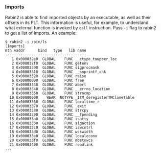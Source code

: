 ### Imports

Rabin2 is able to find imported objects by an executable, as well as their offsets in its PLT. This information is useful, for example, to understand what external function is invoked by `call` instruction. Pass `-i` flag to rabin2 to get a list of imports. An example:

```
$ rabin2 -i /bin/ls
[Imports]
nth vaddr      bind   type   lib name
-------------------------------------
   1 0x000032e0  GLOBAL    FUNC __ctype_toupper_loc
   2 0x000032f0  GLOBAL    FUNC getenv
   3 0x00003300  GLOBAL    FUNC sigprocmask
   4 0x00003310  GLOBAL    FUNC __snprintf_chk
   5 0x00003320  GLOBAL    FUNC raise
   6 0x00000000  GLOBAL    FUNC free
   7 0x00003330  GLOBAL    FUNC abort
   8 0x00003340  GLOBAL    FUNC __errno_location
   9 0x00003350  GLOBAL    FUNC strncmp
  10 0x00000000    WEAK  NOTYPE _ITM_deregisterTMCloneTable
  11 0x00003360  GLOBAL    FUNC localtime_r
  12 0x00003370  GLOBAL    FUNC _exit
  13 0x00003380  GLOBAL    FUNC strcpy
  14 0x00003390  GLOBAL    FUNC __fpending
  15 0x000033a0  GLOBAL    FUNC isatty
  16 0x000033b0  GLOBAL    FUNC sigaction
  17 0x000033c0  GLOBAL    FUNC iswcntrl
  18 0x000033d0  GLOBAL    FUNC wcswidth
  19 0x000033e0  GLOBAL    FUNC localeconv
  20 0x000033f0  GLOBAL    FUNC mbstowcs
  21 0x00003400  GLOBAL    FUNC readlink
...

```
